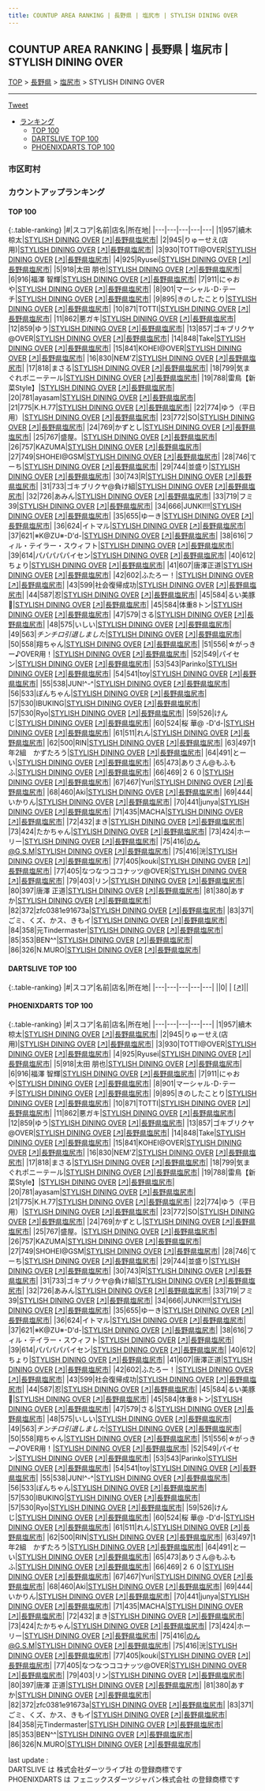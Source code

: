 ```yaml
---
title: COUNTUP AREA RANKING | 長野県 | 塩尻市 | STYLISH DINING OVER
---
```

## COUNTUP AREA RANKING | 長野県 | 塩尻市 | STYLISH DINING OVER

[TOP](/darts/rank/) > [長野県](/darts/rank/長野県/) > [塩尻市](/darts/rank/長野県/塩尻市/) > STYLISH DINING OVER

___

<a href="https://twitter.com/share?ref_src=twsrc%5Etfw" data-text="COUNTUP AREA RANKING | 長野県塩尻市STYLISH DINING OVER" class="twitter-share-button" data-hashtags="DARTSLIVE,PHOENIXDARTS,darts,ダーツ" data-show-count="false">Tweet</a>

* [ランキング](#カウントアップランキング)
    * [TOP 100](#top-100)
    * [DARTSLIVE TOP 100](#dartslive-top-100)
    * [PHOENIXDARTS TOP 100](#phoenixdarts-top-100)

### 市区町村

<ul>

</ul>

### カウントアップランキング

#### TOP 100



{:.table-ranking}
|#|スコア|名前|店名|所在地|
|---|---|---|---|---|
|1|957|<span class="rank-name-pd"><span class="pro-icon-pd"></span>續木 椋太</span>|<a href="/darts/rank/shops/86028.html">STYLISH DINING OVER</a> <a href="https://vs.phoenixdarts.com/jp/shop/shopDetailInfo/s_86028?s_seq=86028">[↗]</a>|<a href="/darts/rank/長野県/塩尻市">長野県塩尻市</a>|
|2|945|<span class="rank-name-pd">りゅーせえ(店用)</span>|<a href="/darts/rank/shops/86028.html">STYLISH DINING OVER</a> <a href="https://vs.phoenixdarts.com/jp/shop/shopDetailInfo/s_86028?s_seq=86028">[↗]</a>|<a href="/darts/rank/長野県/塩尻市">長野県塩尻市</a>|
|3|930|<span class="rank-name-pd">TOTTI@OVER</span>|<a href="/darts/rank/shops/86028.html">STYLISH DINING OVER</a> <a href="https://vs.phoenixdarts.com/jp/shop/shopDetailInfo/s_86028?s_seq=86028">[↗]</a>|<a href="/darts/rank/長野県/塩尻市">長野県塩尻市</a>|
|4|925|<span class="rank-name-pd">Ryusei</span>|<a href="/darts/rank/shops/86028.html">STYLISH DINING OVER</a> <a href="https://vs.phoenixdarts.com/jp/shop/shopDetailInfo/s_86028?s_seq=86028">[↗]</a>|<a href="/darts/rank/長野県/塩尻市">長野県塩尻市</a>|
|5|918|<span class="rank-name-pd"><span class="pro-icon-pd"></span>太田 朋也</span>|<a href="/darts/rank/shops/86028.html">STYLISH DINING OVER</a> <a href="https://vs.phoenixdarts.com/jp/shop/shopDetailInfo/s_86028?s_seq=86028">[↗]</a>|<a href="/darts/rank/長野県/塩尻市">長野県塩尻市</a>|
|6|916|<span class="rank-name-pd"><span class="pro-icon-pd"></span>福澤 智輝</span>|<a href="/darts/rank/shops/86028.html">STYLISH DINING OVER</a> <a href="https://vs.phoenixdarts.com/jp/shop/shopDetailInfo/s_86028?s_seq=86028">[↗]</a>|<a href="/darts/rank/長野県/塩尻市">長野県塩尻市</a>|
|7|911|<span class="rank-name-pd">にゃおや</span>|<a href="/darts/rank/shops/86028.html">STYLISH DINING OVER</a> <a href="https://vs.phoenixdarts.com/jp/shop/shopDetailInfo/s_86028?s_seq=86028">[↗]</a>|<a href="/darts/rank/長野県/塩尻市">長野県塩尻市</a>|
|8|901|<span class="rank-name-pd">マーシャル･D･テーチ</span>|<a href="/darts/rank/shops/86028.html">STYLISH DINING OVER</a> <a href="https://vs.phoenixdarts.com/jp/shop/shopDetailInfo/s_86028?s_seq=86028">[↗]</a>|<a href="/darts/rank/長野県/塩尻市">長野県塩尻市</a>|
|9|895|<span class="rank-name-pd">きのしたことり</span>|<a href="/darts/rank/shops/86028.html">STYLISH DINING OVER</a> <a href="https://vs.phoenixdarts.com/jp/shop/shopDetailInfo/s_86028?s_seq=86028">[↗]</a>|<a href="/darts/rank/長野県/塩尻市">長野県塩尻市</a>|
|10|871|<span class="rank-name-pd">TOTTI</span>|<a href="/darts/rank/shops/86028.html">STYLISH DINING OVER</a> <a href="https://vs.phoenixdarts.com/jp/shop/shopDetailInfo/s_86028?s_seq=86028">[↗]</a>|<a href="/darts/rank/長野県/塩尻市">長野県塩尻市</a>|
|11|862|<span class="rank-name-pd">悪ガキ</span>|<a href="/darts/rank/shops/86028.html">STYLISH DINING OVER</a> <a href="https://vs.phoenixdarts.com/jp/shop/shopDetailInfo/s_86028?s_seq=86028">[↗]</a>|<a href="/darts/rank/長野県/塩尻市">長野県塩尻市</a>|
|12|859|<span class="rank-name-pd">ゆう</span>|<a href="/darts/rank/shops/86028.html">STYLISH DINING OVER</a> <a href="https://vs.phoenixdarts.com/jp/shop/shopDetailInfo/s_86028?s_seq=86028">[↗]</a>|<a href="/darts/rank/長野県/塩尻市">長野県塩尻市</a>|
|13|857|<span class="rank-name-pd">ゴキブリクヤ@OVER</span>|<a href="/darts/rank/shops/86028.html">STYLISH DINING OVER</a> <a href="https://vs.phoenixdarts.com/jp/shop/shopDetailInfo/s_86028?s_seq=86028">[↗]</a>|<a href="/darts/rank/長野県/塩尻市">長野県塩尻市</a>|
|14|848|<span class="rank-name-pd">Take</span>|<a href="/darts/rank/shops/86028.html">STYLISH DINING OVER</a> <a href="https://vs.phoenixdarts.com/jp/shop/shopDetailInfo/s_86028?s_seq=86028">[↗]</a>|<a href="/darts/rank/長野県/塩尻市">長野県塩尻市</a>|
|15|841|<span class="rank-name-pd">KOHEI@OVER</span>|<a href="/darts/rank/shops/86028.html">STYLISH DINING OVER</a> <a href="https://vs.phoenixdarts.com/jp/shop/shopDetailInfo/s_86028?s_seq=86028">[↗]</a>|<a href="/darts/rank/長野県/塩尻市">長野県塩尻市</a>|
|16|830|<span class="rank-name-pd">NEM&#x27;Z</span>|<a href="/darts/rank/shops/86028.html">STYLISH DINING OVER</a> <a href="https://vs.phoenixdarts.com/jp/shop/shopDetailInfo/s_86028?s_seq=86028">[↗]</a>|<a href="/darts/rank/長野県/塩尻市">長野県塩尻市</a>|
|17|818|<span class="rank-name-pd">まさる</span>|<a href="/darts/rank/shops/86028.html">STYLISH DINING OVER</a> <a href="https://vs.phoenixdarts.com/jp/shop/shopDetailInfo/s_86028?s_seq=86028">[↗]</a>|<a href="/darts/rank/長野県/塩尻市">長野県塩尻市</a>|
|18|799|<span class="rank-name-pd">気まぐれポニーテール</span>|<a href="/darts/rank/shops/86028.html">STYLISH DINING OVER</a> <a href="https://vs.phoenixdarts.com/jp/shop/shopDetailInfo/s_86028?s_seq=86028">[↗]</a>|<a href="/darts/rank/長野県/塩尻市">長野県塩尻市</a>|
|19|788|<span class="rank-name-pd">雷鳥【新菜Style】</span>|<a href="/darts/rank/shops/86028.html">STYLISH DINING OVER</a> <a href="https://vs.phoenixdarts.com/jp/shop/shopDetailInfo/s_86028?s_seq=86028">[↗]</a>|<a href="/darts/rank/長野県/塩尻市">長野県塩尻市</a>|
|20|781|<span class="rank-name-pd">ayasam</span>|<a href="/darts/rank/shops/86028.html">STYLISH DINING OVER</a> <a href="https://vs.phoenixdarts.com/jp/shop/shopDetailInfo/s_86028?s_seq=86028">[↗]</a>|<a href="/darts/rank/長野県/塩尻市">長野県塩尻市</a>|
|21|775|<span class="rank-name-pd">K.H.77</span>|<a href="/darts/rank/shops/86028.html">STYLISH DINING OVER</a> <a href="https://vs.phoenixdarts.com/jp/shop/shopDetailInfo/s_86028?s_seq=86028">[↗]</a>|<a href="/darts/rank/長野県/塩尻市">長野県塩尻市</a>|
|22|774|<span class="rank-name-pd">ゆう（平日用）</span>|<a href="/darts/rank/shops/86028.html">STYLISH DINING OVER</a> <a href="https://vs.phoenixdarts.com/jp/shop/shopDetailInfo/s_86028?s_seq=86028">[↗]</a>|<a href="/darts/rank/長野県/塩尻市">長野県塩尻市</a>|
|23|772|<span class="rank-name-pd">SO</span>|<a href="/darts/rank/shops/86028.html">STYLISH DINING OVER</a> <a href="https://vs.phoenixdarts.com/jp/shop/shopDetailInfo/s_86028?s_seq=86028">[↗]</a>|<a href="/darts/rank/長野県/塩尻市">長野県塩尻市</a>|
|24|769|<span class="rank-name-pd">かずとし</span>|<a href="/darts/rank/shops/86028.html">STYLISH DINING OVER</a> <a href="https://vs.phoenixdarts.com/jp/shop/shopDetailInfo/s_86028?s_seq=86028">[↗]</a>|<a href="/darts/rank/長野県/塩尻市">長野県塩尻市</a>|
|25|767|<span class="rank-name-pd">盛屋。</span>|<a href="/darts/rank/shops/86028.html">STYLISH DINING OVER</a> <a href="https://vs.phoenixdarts.com/jp/shop/shopDetailInfo/s_86028?s_seq=86028">[↗]</a>|<a href="/darts/rank/長野県/塩尻市">長野県塩尻市</a>|
|26|757|<span class="rank-name-pd">KAZUMA</span>|<a href="/darts/rank/shops/86028.html">STYLISH DINING OVER</a> <a href="https://vs.phoenixdarts.com/jp/shop/shopDetailInfo/s_86028?s_seq=86028">[↗]</a>|<a href="/darts/rank/長野県/塩尻市">長野県塩尻市</a>|
|27|749|<span class="rank-name-pd">SHOHEI@GSM</span>|<a href="/darts/rank/shops/86028.html">STYLISH DINING OVER</a> <a href="https://vs.phoenixdarts.com/jp/shop/shopDetailInfo/s_86028?s_seq=86028">[↗]</a>|<a href="/darts/rank/長野県/塩尻市">長野県塩尻市</a>|
|28|746|<span class="rank-name-pd">てーち</span>|<a href="/darts/rank/shops/86028.html">STYLISH DINING OVER</a> <a href="https://vs.phoenixdarts.com/jp/shop/shopDetailInfo/s_86028?s_seq=86028">[↗]</a>|<a href="/darts/rank/長野県/塩尻市">長野県塩尻市</a>|
|29|744|<span class="rank-name-pd">並盛り</span>|<a href="/darts/rank/shops/86028.html">STYLISH DINING OVER</a> <a href="https://vs.phoenixdarts.com/jp/shop/shopDetailInfo/s_86028?s_seq=86028">[↗]</a>|<a href="/darts/rank/長野県/塩尻市">長野県塩尻市</a>|
|30|743|<span class="rank-name-pd">R</span>|<a href="/darts/rank/shops/86028.html">STYLISH DINING OVER</a> <a href="https://vs.phoenixdarts.com/jp/shop/shopDetailInfo/s_86028?s_seq=86028">[↗]</a>|<a href="/darts/rank/長野県/塩尻市">長野県塩尻市</a>|
|31|733|<span class="rank-name-pd">ゴキブリクヤ@負け組</span>|<a href="/darts/rank/shops/86028.html">STYLISH DINING OVER</a> <a href="https://vs.phoenixdarts.com/jp/shop/shopDetailInfo/s_86028?s_seq=86028">[↗]</a>|<a href="/darts/rank/長野県/塩尻市">長野県塩尻市</a>|
|32|726|<span class="rank-name-pd">あみん</span>|<a href="/darts/rank/shops/86028.html">STYLISH DINING OVER</a> <a href="https://vs.phoenixdarts.com/jp/shop/shopDetailInfo/s_86028?s_seq=86028">[↗]</a>|<a href="/darts/rank/長野県/塩尻市">長野県塩尻市</a>|
|33|719|<span class="rank-name-pd">フミ39</span>|<a href="/darts/rank/shops/86028.html">STYLISH DINING OVER</a> <a href="https://vs.phoenixdarts.com/jp/shop/shopDetailInfo/s_86028?s_seq=86028">[↗]</a>|<a href="/darts/rank/長野県/塩尻市">長野県塩尻市</a>|
|34|666|<span class="rank-name-pd">JUNKI!!!</span>|<a href="/darts/rank/shops/86028.html">STYLISH DINING OVER</a> <a href="https://vs.phoenixdarts.com/jp/shop/shopDetailInfo/s_86028?s_seq=86028">[↗]</a>|<a href="/darts/rank/長野県/塩尻市">長野県塩尻市</a>|
|35|655|<span class="rank-name-pd">ゆーき</span>|<a href="/darts/rank/shops/86028.html">STYLISH DINING OVER</a> <a href="https://vs.phoenixdarts.com/jp/shop/shopDetailInfo/s_86028?s_seq=86028">[↗]</a>|<a href="/darts/rank/長野県/塩尻市">長野県塩尻市</a>|
|36|624|<span class="rank-name-pd">イトマル</span>|<a href="/darts/rank/shops/86028.html">STYLISH DINING OVER</a> <a href="https://vs.phoenixdarts.com/jp/shop/shopDetailInfo/s_86028?s_seq=86028">[↗]</a>|<a href="/darts/rank/長野県/塩尻市">長野県塩尻市</a>|
|37|621|<span class="rank-name-pd">※K@ZU※-D&#x27;d-</span>|<a href="/darts/rank/shops/86028.html">STYLISH DINING OVER</a> <a href="https://vs.phoenixdarts.com/jp/shop/shopDetailInfo/s_86028?s_seq=86028">[↗]</a>|<a href="/darts/rank/長野県/塩尻市">長野県塩尻市</a>|
|38|616|<span class="rank-name-pd">フィル・テイラー・スウィフト</span>|<a href="/darts/rank/shops/86028.html">STYLISH DINING OVER</a> <a href="https://vs.phoenixdarts.com/jp/shop/shopDetailInfo/s_86028?s_seq=86028">[↗]</a>|<a href="/darts/rank/長野県/塩尻市">長野県塩尻市</a>|
|39|614|<span class="rank-name-pd">パパパパパイセン</span>|<a href="/darts/rank/shops/86028.html">STYLISH DINING OVER</a> <a href="https://vs.phoenixdarts.com/jp/shop/shopDetailInfo/s_86028?s_seq=86028">[↗]</a>|<a href="/darts/rank/長野県/塩尻市">長野県塩尻市</a>|
|40|612|<span class="rank-name-pd">ちょり</span>|<a href="/darts/rank/shops/86028.html">STYLISH DINING OVER</a> <a href="https://vs.phoenixdarts.com/jp/shop/shopDetailInfo/s_86028?s_seq=86028">[↗]</a>|<a href="/darts/rank/長野県/塩尻市">長野県塩尻市</a>|
|41|607|<span class="rank-name-pd">唐澤正道</span>|<a href="/darts/rank/shops/86028.html">STYLISH DINING OVER</a> <a href="https://vs.phoenixdarts.com/jp/shop/shopDetailInfo/s_86028?s_seq=86028">[↗]</a>|<a href="/darts/rank/長野県/塩尻市">長野県塩尻市</a>|
|42|602|<span class="rank-name-pd">ふたろー！</span>|<a href="/darts/rank/shops/86028.html">STYLISH DINING OVER</a> <a href="https://vs.phoenixdarts.com/jp/shop/shopDetailInfo/s_86028?s_seq=86028">[↗]</a>|<a href="/darts/rank/長野県/塩尻市">長野県塩尻市</a>|
|43|599|<span class="rank-name-pd">社会復帰成功</span>|<a href="/darts/rank/shops/86028.html">STYLISH DINING OVER</a> <a href="https://vs.phoenixdarts.com/jp/shop/shopDetailInfo/s_86028?s_seq=86028">[↗]</a>|<a href="/darts/rank/長野県/塩尻市">長野県塩尻市</a>|
|44|587|<span class="rank-name-pd">忍</span>|<a href="/darts/rank/shops/86028.html">STYLISH DINING OVER</a> <a href="https://vs.phoenixdarts.com/jp/shop/shopDetailInfo/s_86028?s_seq=86028">[↗]</a>|<a href="/darts/rank/長野県/塩尻市">長野県塩尻市</a>|
|45|584|<span class="rank-name-pd">るい美豚🐷</span>|<a href="/darts/rank/shops/86028.html">STYLISH DINING OVER</a> <a href="https://vs.phoenixdarts.com/jp/shop/shopDetailInfo/s_86028?s_seq=86028">[↗]</a>|<a href="/darts/rank/長野県/塩尻市">長野県塩尻市</a>|
|45|584|<span class="rank-name-pd">体重8トン</span>|<a href="/darts/rank/shops/86028.html">STYLISH DINING OVER</a> <a href="https://vs.phoenixdarts.com/jp/shop/shopDetailInfo/s_86028?s_seq=86028">[↗]</a>|<a href="/darts/rank/長野県/塩尻市">長野県塩尻市</a>|
|47|579|<span class="rank-name-pd">さる</span>|<a href="/darts/rank/shops/86028.html">STYLISH DINING OVER</a> <a href="https://vs.phoenixdarts.com/jp/shop/shopDetailInfo/s_86028?s_seq=86028">[↗]</a>|<a href="/darts/rank/長野県/塩尻市">長野県塩尻市</a>|
|48|575|<span class="rank-name-pd">いしい</span>|<a href="/darts/rank/shops/86028.html">STYLISH DINING OVER</a> <a href="https://vs.phoenixdarts.com/jp/shop/shopDetailInfo/s_86028?s_seq=86028">[↗]</a>|<a href="/darts/rank/長野県/塩尻市">長野県塩尻市</a>|
|49|563|<span class="rank-name-pd">$チンチロ引退しました$</span>|<a href="/darts/rank/shops/86028.html">STYLISH DINING OVER</a> <a href="https://vs.phoenixdarts.com/jp/shop/shopDetailInfo/s_86028?s_seq=86028">[↗]</a>|<a href="/darts/rank/長野県/塩尻市">長野県塩尻市</a>|
|50|558|<span class="rank-name-pd">翔ちゃん</span>|<a href="/darts/rank/shops/86028.html">STYLISH DINING OVER</a> <a href="https://vs.phoenixdarts.com/jp/shop/shopDetailInfo/s_86028?s_seq=86028">[↗]</a>|<a href="/darts/rank/長野県/塩尻市">長野県塩尻市</a>|
|51|556|<span class="rank-name-pd">☆がっきー♪OVER用！</span>|<a href="/darts/rank/shops/86028.html">STYLISH DINING OVER</a> <a href="https://vs.phoenixdarts.com/jp/shop/shopDetailInfo/s_86028?s_seq=86028">[↗]</a>|<a href="/darts/rank/長野県/塩尻市">長野県塩尻市</a>|
|52|549|<span class="rank-name-pd">パイセン</span>|<a href="/darts/rank/shops/86028.html">STYLISH DINING OVER</a> <a href="https://vs.phoenixdarts.com/jp/shop/shopDetailInfo/s_86028?s_seq=86028">[↗]</a>|<a href="/darts/rank/長野県/塩尻市">長野県塩尻市</a>|
|53|543|<span class="rank-name-pd">Parinko</span>|<a href="/darts/rank/shops/86028.html">STYLISH DINING OVER</a> <a href="https://vs.phoenixdarts.com/jp/shop/shopDetailInfo/s_86028?s_seq=86028">[↗]</a>|<a href="/darts/rank/長野県/塩尻市">長野県塩尻市</a>|
|54|541|<span class="rank-name-pd">toy</span>|<a href="/darts/rank/shops/86028.html">STYLISH DINING OVER</a> <a href="https://vs.phoenixdarts.com/jp/shop/shopDetailInfo/s_86028?s_seq=86028">[↗]</a>|<a href="/darts/rank/長野県/塩尻市">長野県塩尻市</a>|
|55|538|<span class="rank-name-pd">JUN!^-^</span>|<a href="/darts/rank/shops/86028.html">STYLISH DINING OVER</a> <a href="https://vs.phoenixdarts.com/jp/shop/shopDetailInfo/s_86028?s_seq=86028">[↗]</a>|<a href="/darts/rank/長野県/塩尻市">長野県塩尻市</a>|
|56|533|<span class="rank-name-pd">ぽんちゃん</span>|<a href="/darts/rank/shops/86028.html">STYLISH DINING OVER</a> <a href="https://vs.phoenixdarts.com/jp/shop/shopDetailInfo/s_86028?s_seq=86028">[↗]</a>|<a href="/darts/rank/長野県/塩尻市">長野県塩尻市</a>|
|57|530|<span class="rank-name-pd">IBUKING</span>|<a href="/darts/rank/shops/86028.html">STYLISH DINING OVER</a> <a href="https://vs.phoenixdarts.com/jp/shop/shopDetailInfo/s_86028?s_seq=86028">[↗]</a>|<a href="/darts/rank/長野県/塩尻市">長野県塩尻市</a>|
|57|530|<span class="rank-name-pd">Ryo</span>|<a href="/darts/rank/shops/86028.html">STYLISH DINING OVER</a> <a href="https://vs.phoenixdarts.com/jp/shop/shopDetailInfo/s_86028?s_seq=86028">[↗]</a>|<a href="/darts/rank/長野県/塩尻市">長野県塩尻市</a>|
|59|526|<span class="rank-name-pd">けんじ</span>|<a href="/darts/rank/shops/86028.html">STYLISH DINING OVER</a> <a href="https://vs.phoenixdarts.com/jp/shop/shopDetailInfo/s_86028?s_seq=86028">[↗]</a>|<a href="/darts/rank/長野県/塩尻市">長野県塩尻市</a>|
|60|524|<span class="rank-name-pd">桜 華@ -D&#x27;d-</span>|<a href="/darts/rank/shops/86028.html">STYLISH DINING OVER</a> <a href="https://vs.phoenixdarts.com/jp/shop/shopDetailInfo/s_86028?s_seq=86028">[↗]</a>|<a href="/darts/rank/長野県/塩尻市">長野県塩尻市</a>|
|61|511|<span class="rank-name-pd">れん</span>|<a href="/darts/rank/shops/86028.html">STYLISH DINING OVER</a> <a href="https://vs.phoenixdarts.com/jp/shop/shopDetailInfo/s_86028?s_seq=86028">[↗]</a>|<a href="/darts/rank/長野県/塩尻市">長野県塩尻市</a>|
|62|500|<span class="rank-name-pd">RIN</span>|<a href="/darts/rank/shops/86028.html">STYLISH DINING OVER</a> <a href="https://vs.phoenixdarts.com/jp/shop/shopDetailInfo/s_86028?s_seq=86028">[↗]</a>|<a href="/darts/rank/長野県/塩尻市">長野県塩尻市</a>|
|63|497|<span class="rank-name-pd">1年2組　かずたろう</span>|<a href="/darts/rank/shops/86028.html">STYLISH DINING OVER</a> <a href="https://vs.phoenixdarts.com/jp/shop/shopDetailInfo/s_86028?s_seq=86028">[↗]</a>|<a href="/darts/rank/長野県/塩尻市">長野県塩尻市</a>|
|64|491|<span class="rank-name-pd">とーい</span>|<a href="/darts/rank/shops/86028.html">STYLISH DINING OVER</a> <a href="https://vs.phoenixdarts.com/jp/shop/shopDetailInfo/s_86028?s_seq=86028">[↗]</a>|<a href="/darts/rank/長野県/塩尻市">長野県塩尻市</a>|
|65|473|<span class="rank-name-pd">ありさん@もふもふ</span>|<a href="/darts/rank/shops/86028.html">STYLISH DINING OVER</a> <a href="https://vs.phoenixdarts.com/jp/shop/shopDetailInfo/s_86028?s_seq=86028">[↗]</a>|<a href="/darts/rank/長野県/塩尻市">長野県塩尻市</a>|
|66|469|<span class="rank-name-pd">２６０</span>|<a href="/darts/rank/shops/86028.html">STYLISH DINING OVER</a> <a href="https://vs.phoenixdarts.com/jp/shop/shopDetailInfo/s_86028?s_seq=86028">[↗]</a>|<a href="/darts/rank/長野県/塩尻市">長野県塩尻市</a>|
|67|467|<span class="rank-name-pd">Yuri</span>|<a href="/darts/rank/shops/86028.html">STYLISH DINING OVER</a> <a href="https://vs.phoenixdarts.com/jp/shop/shopDetailInfo/s_86028?s_seq=86028">[↗]</a>|<a href="/darts/rank/長野県/塩尻市">長野県塩尻市</a>|
|68|460|<span class="rank-name-pd">Aki</span>|<a href="/darts/rank/shops/86028.html">STYLISH DINING OVER</a> <a href="https://vs.phoenixdarts.com/jp/shop/shopDetailInfo/s_86028?s_seq=86028">[↗]</a>|<a href="/darts/rank/長野県/塩尻市">長野県塩尻市</a>|
|69|444|<span class="rank-name-pd">いかりん</span>|<a href="/darts/rank/shops/86028.html">STYLISH DINING OVER</a> <a href="https://vs.phoenixdarts.com/jp/shop/shopDetailInfo/s_86028?s_seq=86028">[↗]</a>|<a href="/darts/rank/長野県/塩尻市">長野県塩尻市</a>|
|70|441|<span class="rank-name-pd">junya</span>|<a href="/darts/rank/shops/86028.html">STYLISH DINING OVER</a> <a href="https://vs.phoenixdarts.com/jp/shop/shopDetailInfo/s_86028?s_seq=86028">[↗]</a>|<a href="/darts/rank/長野県/塩尻市">長野県塩尻市</a>|
|71|435|<span class="rank-name-pd">MACHA</span>|<a href="/darts/rank/shops/86028.html">STYLISH DINING OVER</a> <a href="https://vs.phoenixdarts.com/jp/shop/shopDetailInfo/s_86028?s_seq=86028">[↗]</a>|<a href="/darts/rank/長野県/塩尻市">長野県塩尻市</a>|
|72|432|<span class="rank-name-pd">まき</span>|<a href="/darts/rank/shops/86028.html">STYLISH DINING OVER</a> <a href="https://vs.phoenixdarts.com/jp/shop/shopDetailInfo/s_86028?s_seq=86028">[↗]</a>|<a href="/darts/rank/長野県/塩尻市">長野県塩尻市</a>|
|73|424|<span class="rank-name-pd">たかちゃん</span>|<a href="/darts/rank/shops/86028.html">STYLISH DINING OVER</a> <a href="https://vs.phoenixdarts.com/jp/shop/shopDetailInfo/s_86028?s_seq=86028">[↗]</a>|<a href="/darts/rank/長野県/塩尻市">長野県塩尻市</a>|
|73|424|<span class="rank-name-pd">ホーリー</span>|<a href="/darts/rank/shops/86028.html">STYLISH DINING OVER</a> <a href="https://vs.phoenixdarts.com/jp/shop/shopDetailInfo/s_86028?s_seq=86028">[↗]</a>|<a href="/darts/rank/長野県/塩尻市">長野県塩尻市</a>|
|75|416|<span class="rank-name-pd">のん@G.S.M</span>|<a href="/darts/rank/shops/86028.html">STYLISH DINING OVER</a> <a href="https://vs.phoenixdarts.com/jp/shop/shopDetailInfo/s_86028?s_seq=86028">[↗]</a>|<a href="/darts/rank/長野県/塩尻市">長野県塩尻市</a>|
|75|416|<span class="rank-name-pd">洸</span>|<a href="/darts/rank/shops/86028.html">STYLISH DINING OVER</a> <a href="https://vs.phoenixdarts.com/jp/shop/shopDetailInfo/s_86028?s_seq=86028">[↗]</a>|<a href="/darts/rank/長野県/塩尻市">長野県塩尻市</a>|
|77|405|<span class="rank-name-pd">kouki</span>|<a href="/darts/rank/shops/86028.html">STYLISH DINING OVER</a> <a href="https://vs.phoenixdarts.com/jp/shop/shopDetailInfo/s_86028?s_seq=86028">[↗]</a>|<a href="/darts/rank/長野県/塩尻市">長野県塩尻市</a>|
|77|405|<span class="rank-name-pd">なつなつココナッツ@OVER</span>|<a href="/darts/rank/shops/86028.html">STYLISH DINING OVER</a> <a href="https://vs.phoenixdarts.com/jp/shop/shopDetailInfo/s_86028?s_seq=86028">[↗]</a>|<a href="/darts/rank/長野県/塩尻市">長野県塩尻市</a>|
|79|403|<span class="rank-name-pd">リン</span>|<a href="/darts/rank/shops/86028.html">STYLISH DINING OVER</a> <a href="https://vs.phoenixdarts.com/jp/shop/shopDetailInfo/s_86028?s_seq=86028">[↗]</a>|<a href="/darts/rank/長野県/塩尻市">長野県塩尻市</a>|
|80|397|<span class="rank-name-pd">唐澤 正道</span>|<a href="/darts/rank/shops/86028.html">STYLISH DINING OVER</a> <a href="https://vs.phoenixdarts.com/jp/shop/shopDetailInfo/s_86028?s_seq=86028">[↗]</a>|<a href="/darts/rank/長野県/塩尻市">長野県塩尻市</a>|
|81|380|<span class="rank-name-pd">あすか</span>|<a href="/darts/rank/shops/86028.html">STYLISH DINING OVER</a> <a href="https://vs.phoenixdarts.com/jp/shop/shopDetailInfo/s_86028?s_seq=86028">[↗]</a>|<a href="/darts/rank/長野県/塩尻市">長野県塩尻市</a>|
|82|372|<span class="rank-name-pd">zfc0381e91673a</span>|<a href="/darts/rank/shops/86028.html">STYLISH DINING OVER</a> <a href="https://vs.phoenixdarts.com/jp/shop/shopDetailInfo/s_86028?s_seq=86028">[↗]</a>|<a href="/darts/rank/長野県/塩尻市">長野県塩尻市</a>|
|83|371|<span class="rank-name-pd">ごミ、くズ、かス、きもイ</span>|<a href="/darts/rank/shops/86028.html">STYLISH DINING OVER</a> <a href="https://vs.phoenixdarts.com/jp/shop/shopDetailInfo/s_86028?s_seq=86028">[↗]</a>|<a href="/darts/rank/長野県/塩尻市">長野県塩尻市</a>|
|84|358|<span class="rank-name-pd">元Tindermaster</span>|<a href="/darts/rank/shops/86028.html">STYLISH DINING OVER</a> <a href="https://vs.phoenixdarts.com/jp/shop/shopDetailInfo/s_86028?s_seq=86028">[↗]</a>|<a href="/darts/rank/長野県/塩尻市">長野県塩尻市</a>|
|85|353|<span class="rank-name-pd">BEN^^</span>|<a href="/darts/rank/shops/86028.html">STYLISH DINING OVER</a> <a href="https://vs.phoenixdarts.com/jp/shop/shopDetailInfo/s_86028?s_seq=86028">[↗]</a>|<a href="/darts/rank/長野県/塩尻市">長野県塩尻市</a>|
|86|326|<span class="rank-name-pd">N.MURO</span>|<a href="/darts/rank/shops/86028.html">STYLISH DINING OVER</a> <a href="https://vs.phoenixdarts.com/jp/shop/shopDetailInfo/s_86028?s_seq=86028">[↗]</a>|<a href="/darts/rank/長野県/塩尻市">長野県塩尻市</a>|


#### DARTSLIVE TOP 100



{:.table-ranking}
|#|スコア|名前|店名|所在地|
|---|---|---|---|---|
||0|<span class="rank-name-dl"> </span>|<a href="/darts/rank/shops/.html"></a> <a href="">[↗]</a>|<a href="/darts/rank//"></a>|


#### PHOENIXDARTS TOP 100



{:.table-ranking}
|#|スコア|名前|店名|所在地|
|---|---|---|---|---|
|1|957|<span class="rank-name-pd"><span class="pro-icon-pd"></span>續木 椋太</span>|<a href="/darts/rank/shops/86028.html">STYLISH DINING OVER</a> <a href="https://vs.phoenixdarts.com/jp/shop/shopDetailInfo/s_86028?s_seq=86028">[↗]</a>|<a href="/darts/rank/長野県/塩尻市">長野県塩尻市</a>|
|2|945|<span class="rank-name-pd">りゅーせえ(店用)</span>|<a href="/darts/rank/shops/86028.html">STYLISH DINING OVER</a> <a href="https://vs.phoenixdarts.com/jp/shop/shopDetailInfo/s_86028?s_seq=86028">[↗]</a>|<a href="/darts/rank/長野県/塩尻市">長野県塩尻市</a>|
|3|930|<span class="rank-name-pd">TOTTI@OVER</span>|<a href="/darts/rank/shops/86028.html">STYLISH DINING OVER</a> <a href="https://vs.phoenixdarts.com/jp/shop/shopDetailInfo/s_86028?s_seq=86028">[↗]</a>|<a href="/darts/rank/長野県/塩尻市">長野県塩尻市</a>|
|4|925|<span class="rank-name-pd">Ryusei</span>|<a href="/darts/rank/shops/86028.html">STYLISH DINING OVER</a> <a href="https://vs.phoenixdarts.com/jp/shop/shopDetailInfo/s_86028?s_seq=86028">[↗]</a>|<a href="/darts/rank/長野県/塩尻市">長野県塩尻市</a>|
|5|918|<span class="rank-name-pd"><span class="pro-icon-pd"></span>太田 朋也</span>|<a href="/darts/rank/shops/86028.html">STYLISH DINING OVER</a> <a href="https://vs.phoenixdarts.com/jp/shop/shopDetailInfo/s_86028?s_seq=86028">[↗]</a>|<a href="/darts/rank/長野県/塩尻市">長野県塩尻市</a>|
|6|916|<span class="rank-name-pd"><span class="pro-icon-pd"></span>福澤 智輝</span>|<a href="/darts/rank/shops/86028.html">STYLISH DINING OVER</a> <a href="https://vs.phoenixdarts.com/jp/shop/shopDetailInfo/s_86028?s_seq=86028">[↗]</a>|<a href="/darts/rank/長野県/塩尻市">長野県塩尻市</a>|
|7|911|<span class="rank-name-pd">にゃおや</span>|<a href="/darts/rank/shops/86028.html">STYLISH DINING OVER</a> <a href="https://vs.phoenixdarts.com/jp/shop/shopDetailInfo/s_86028?s_seq=86028">[↗]</a>|<a href="/darts/rank/長野県/塩尻市">長野県塩尻市</a>|
|8|901|<span class="rank-name-pd">マーシャル･D･テーチ</span>|<a href="/darts/rank/shops/86028.html">STYLISH DINING OVER</a> <a href="https://vs.phoenixdarts.com/jp/shop/shopDetailInfo/s_86028?s_seq=86028">[↗]</a>|<a href="/darts/rank/長野県/塩尻市">長野県塩尻市</a>|
|9|895|<span class="rank-name-pd">きのしたことり</span>|<a href="/darts/rank/shops/86028.html">STYLISH DINING OVER</a> <a href="https://vs.phoenixdarts.com/jp/shop/shopDetailInfo/s_86028?s_seq=86028">[↗]</a>|<a href="/darts/rank/長野県/塩尻市">長野県塩尻市</a>|
|10|871|<span class="rank-name-pd">TOTTI</span>|<a href="/darts/rank/shops/86028.html">STYLISH DINING OVER</a> <a href="https://vs.phoenixdarts.com/jp/shop/shopDetailInfo/s_86028?s_seq=86028">[↗]</a>|<a href="/darts/rank/長野県/塩尻市">長野県塩尻市</a>|
|11|862|<span class="rank-name-pd">悪ガキ</span>|<a href="/darts/rank/shops/86028.html">STYLISH DINING OVER</a> <a href="https://vs.phoenixdarts.com/jp/shop/shopDetailInfo/s_86028?s_seq=86028">[↗]</a>|<a href="/darts/rank/長野県/塩尻市">長野県塩尻市</a>|
|12|859|<span class="rank-name-pd">ゆう</span>|<a href="/darts/rank/shops/86028.html">STYLISH DINING OVER</a> <a href="https://vs.phoenixdarts.com/jp/shop/shopDetailInfo/s_86028?s_seq=86028">[↗]</a>|<a href="/darts/rank/長野県/塩尻市">長野県塩尻市</a>|
|13|857|<span class="rank-name-pd">ゴキブリクヤ@OVER</span>|<a href="/darts/rank/shops/86028.html">STYLISH DINING OVER</a> <a href="https://vs.phoenixdarts.com/jp/shop/shopDetailInfo/s_86028?s_seq=86028">[↗]</a>|<a href="/darts/rank/長野県/塩尻市">長野県塩尻市</a>|
|14|848|<span class="rank-name-pd">Take</span>|<a href="/darts/rank/shops/86028.html">STYLISH DINING OVER</a> <a href="https://vs.phoenixdarts.com/jp/shop/shopDetailInfo/s_86028?s_seq=86028">[↗]</a>|<a href="/darts/rank/長野県/塩尻市">長野県塩尻市</a>|
|15|841|<span class="rank-name-pd">KOHEI@OVER</span>|<a href="/darts/rank/shops/86028.html">STYLISH DINING OVER</a> <a href="https://vs.phoenixdarts.com/jp/shop/shopDetailInfo/s_86028?s_seq=86028">[↗]</a>|<a href="/darts/rank/長野県/塩尻市">長野県塩尻市</a>|
|16|830|<span class="rank-name-pd">NEM&#x27;Z</span>|<a href="/darts/rank/shops/86028.html">STYLISH DINING OVER</a> <a href="https://vs.phoenixdarts.com/jp/shop/shopDetailInfo/s_86028?s_seq=86028">[↗]</a>|<a href="/darts/rank/長野県/塩尻市">長野県塩尻市</a>|
|17|818|<span class="rank-name-pd">まさる</span>|<a href="/darts/rank/shops/86028.html">STYLISH DINING OVER</a> <a href="https://vs.phoenixdarts.com/jp/shop/shopDetailInfo/s_86028?s_seq=86028">[↗]</a>|<a href="/darts/rank/長野県/塩尻市">長野県塩尻市</a>|
|18|799|<span class="rank-name-pd">気まぐれポニーテール</span>|<a href="/darts/rank/shops/86028.html">STYLISH DINING OVER</a> <a href="https://vs.phoenixdarts.com/jp/shop/shopDetailInfo/s_86028?s_seq=86028">[↗]</a>|<a href="/darts/rank/長野県/塩尻市">長野県塩尻市</a>|
|19|788|<span class="rank-name-pd">雷鳥【新菜Style】</span>|<a href="/darts/rank/shops/86028.html">STYLISH DINING OVER</a> <a href="https://vs.phoenixdarts.com/jp/shop/shopDetailInfo/s_86028?s_seq=86028">[↗]</a>|<a href="/darts/rank/長野県/塩尻市">長野県塩尻市</a>|
|20|781|<span class="rank-name-pd">ayasam</span>|<a href="/darts/rank/shops/86028.html">STYLISH DINING OVER</a> <a href="https://vs.phoenixdarts.com/jp/shop/shopDetailInfo/s_86028?s_seq=86028">[↗]</a>|<a href="/darts/rank/長野県/塩尻市">長野県塩尻市</a>|
|21|775|<span class="rank-name-pd">K.H.77</span>|<a href="/darts/rank/shops/86028.html">STYLISH DINING OVER</a> <a href="https://vs.phoenixdarts.com/jp/shop/shopDetailInfo/s_86028?s_seq=86028">[↗]</a>|<a href="/darts/rank/長野県/塩尻市">長野県塩尻市</a>|
|22|774|<span class="rank-name-pd">ゆう（平日用）</span>|<a href="/darts/rank/shops/86028.html">STYLISH DINING OVER</a> <a href="https://vs.phoenixdarts.com/jp/shop/shopDetailInfo/s_86028?s_seq=86028">[↗]</a>|<a href="/darts/rank/長野県/塩尻市">長野県塩尻市</a>|
|23|772|<span class="rank-name-pd">SO</span>|<a href="/darts/rank/shops/86028.html">STYLISH DINING OVER</a> <a href="https://vs.phoenixdarts.com/jp/shop/shopDetailInfo/s_86028?s_seq=86028">[↗]</a>|<a href="/darts/rank/長野県/塩尻市">長野県塩尻市</a>|
|24|769|<span class="rank-name-pd">かずとし</span>|<a href="/darts/rank/shops/86028.html">STYLISH DINING OVER</a> <a href="https://vs.phoenixdarts.com/jp/shop/shopDetailInfo/s_86028?s_seq=86028">[↗]</a>|<a href="/darts/rank/長野県/塩尻市">長野県塩尻市</a>|
|25|767|<span class="rank-name-pd">盛屋。</span>|<a href="/darts/rank/shops/86028.html">STYLISH DINING OVER</a> <a href="https://vs.phoenixdarts.com/jp/shop/shopDetailInfo/s_86028?s_seq=86028">[↗]</a>|<a href="/darts/rank/長野県/塩尻市">長野県塩尻市</a>|
|26|757|<span class="rank-name-pd">KAZUMA</span>|<a href="/darts/rank/shops/86028.html">STYLISH DINING OVER</a> <a href="https://vs.phoenixdarts.com/jp/shop/shopDetailInfo/s_86028?s_seq=86028">[↗]</a>|<a href="/darts/rank/長野県/塩尻市">長野県塩尻市</a>|
|27|749|<span class="rank-name-pd">SHOHEI@GSM</span>|<a href="/darts/rank/shops/86028.html">STYLISH DINING OVER</a> <a href="https://vs.phoenixdarts.com/jp/shop/shopDetailInfo/s_86028?s_seq=86028">[↗]</a>|<a href="/darts/rank/長野県/塩尻市">長野県塩尻市</a>|
|28|746|<span class="rank-name-pd">てーち</span>|<a href="/darts/rank/shops/86028.html">STYLISH DINING OVER</a> <a href="https://vs.phoenixdarts.com/jp/shop/shopDetailInfo/s_86028?s_seq=86028">[↗]</a>|<a href="/darts/rank/長野県/塩尻市">長野県塩尻市</a>|
|29|744|<span class="rank-name-pd">並盛り</span>|<a href="/darts/rank/shops/86028.html">STYLISH DINING OVER</a> <a href="https://vs.phoenixdarts.com/jp/shop/shopDetailInfo/s_86028?s_seq=86028">[↗]</a>|<a href="/darts/rank/長野県/塩尻市">長野県塩尻市</a>|
|30|743|<span class="rank-name-pd">R</span>|<a href="/darts/rank/shops/86028.html">STYLISH DINING OVER</a> <a href="https://vs.phoenixdarts.com/jp/shop/shopDetailInfo/s_86028?s_seq=86028">[↗]</a>|<a href="/darts/rank/長野県/塩尻市">長野県塩尻市</a>|
|31|733|<span class="rank-name-pd">ゴキブリクヤ@負け組</span>|<a href="/darts/rank/shops/86028.html">STYLISH DINING OVER</a> <a href="https://vs.phoenixdarts.com/jp/shop/shopDetailInfo/s_86028?s_seq=86028">[↗]</a>|<a href="/darts/rank/長野県/塩尻市">長野県塩尻市</a>|
|32|726|<span class="rank-name-pd">あみん</span>|<a href="/darts/rank/shops/86028.html">STYLISH DINING OVER</a> <a href="https://vs.phoenixdarts.com/jp/shop/shopDetailInfo/s_86028?s_seq=86028">[↗]</a>|<a href="/darts/rank/長野県/塩尻市">長野県塩尻市</a>|
|33|719|<span class="rank-name-pd">フミ39</span>|<a href="/darts/rank/shops/86028.html">STYLISH DINING OVER</a> <a href="https://vs.phoenixdarts.com/jp/shop/shopDetailInfo/s_86028?s_seq=86028">[↗]</a>|<a href="/darts/rank/長野県/塩尻市">長野県塩尻市</a>|
|34|666|<span class="rank-name-pd">JUNKI!!!</span>|<a href="/darts/rank/shops/86028.html">STYLISH DINING OVER</a> <a href="https://vs.phoenixdarts.com/jp/shop/shopDetailInfo/s_86028?s_seq=86028">[↗]</a>|<a href="/darts/rank/長野県/塩尻市">長野県塩尻市</a>|
|35|655|<span class="rank-name-pd">ゆーき</span>|<a href="/darts/rank/shops/86028.html">STYLISH DINING OVER</a> <a href="https://vs.phoenixdarts.com/jp/shop/shopDetailInfo/s_86028?s_seq=86028">[↗]</a>|<a href="/darts/rank/長野県/塩尻市">長野県塩尻市</a>|
|36|624|<span class="rank-name-pd">イトマル</span>|<a href="/darts/rank/shops/86028.html">STYLISH DINING OVER</a> <a href="https://vs.phoenixdarts.com/jp/shop/shopDetailInfo/s_86028?s_seq=86028">[↗]</a>|<a href="/darts/rank/長野県/塩尻市">長野県塩尻市</a>|
|37|621|<span class="rank-name-pd">※K@ZU※-D&#x27;d-</span>|<a href="/darts/rank/shops/86028.html">STYLISH DINING OVER</a> <a href="https://vs.phoenixdarts.com/jp/shop/shopDetailInfo/s_86028?s_seq=86028">[↗]</a>|<a href="/darts/rank/長野県/塩尻市">長野県塩尻市</a>|
|38|616|<span class="rank-name-pd">フィル・テイラー・スウィフト</span>|<a href="/darts/rank/shops/86028.html">STYLISH DINING OVER</a> <a href="https://vs.phoenixdarts.com/jp/shop/shopDetailInfo/s_86028?s_seq=86028">[↗]</a>|<a href="/darts/rank/長野県/塩尻市">長野県塩尻市</a>|
|39|614|<span class="rank-name-pd">パパパパパイセン</span>|<a href="/darts/rank/shops/86028.html">STYLISH DINING OVER</a> <a href="https://vs.phoenixdarts.com/jp/shop/shopDetailInfo/s_86028?s_seq=86028">[↗]</a>|<a href="/darts/rank/長野県/塩尻市">長野県塩尻市</a>|
|40|612|<span class="rank-name-pd">ちょり</span>|<a href="/darts/rank/shops/86028.html">STYLISH DINING OVER</a> <a href="https://vs.phoenixdarts.com/jp/shop/shopDetailInfo/s_86028?s_seq=86028">[↗]</a>|<a href="/darts/rank/長野県/塩尻市">長野県塩尻市</a>|
|41|607|<span class="rank-name-pd">唐澤正道</span>|<a href="/darts/rank/shops/86028.html">STYLISH DINING OVER</a> <a href="https://vs.phoenixdarts.com/jp/shop/shopDetailInfo/s_86028?s_seq=86028">[↗]</a>|<a href="/darts/rank/長野県/塩尻市">長野県塩尻市</a>|
|42|602|<span class="rank-name-pd">ふたろー！</span>|<a href="/darts/rank/shops/86028.html">STYLISH DINING OVER</a> <a href="https://vs.phoenixdarts.com/jp/shop/shopDetailInfo/s_86028?s_seq=86028">[↗]</a>|<a href="/darts/rank/長野県/塩尻市">長野県塩尻市</a>|
|43|599|<span class="rank-name-pd">社会復帰成功</span>|<a href="/darts/rank/shops/86028.html">STYLISH DINING OVER</a> <a href="https://vs.phoenixdarts.com/jp/shop/shopDetailInfo/s_86028?s_seq=86028">[↗]</a>|<a href="/darts/rank/長野県/塩尻市">長野県塩尻市</a>|
|44|587|<span class="rank-name-pd">忍</span>|<a href="/darts/rank/shops/86028.html">STYLISH DINING OVER</a> <a href="https://vs.phoenixdarts.com/jp/shop/shopDetailInfo/s_86028?s_seq=86028">[↗]</a>|<a href="/darts/rank/長野県/塩尻市">長野県塩尻市</a>|
|45|584|<span class="rank-name-pd">るい美豚🐷</span>|<a href="/darts/rank/shops/86028.html">STYLISH DINING OVER</a> <a href="https://vs.phoenixdarts.com/jp/shop/shopDetailInfo/s_86028?s_seq=86028">[↗]</a>|<a href="/darts/rank/長野県/塩尻市">長野県塩尻市</a>|
|45|584|<span class="rank-name-pd">体重8トン</span>|<a href="/darts/rank/shops/86028.html">STYLISH DINING OVER</a> <a href="https://vs.phoenixdarts.com/jp/shop/shopDetailInfo/s_86028?s_seq=86028">[↗]</a>|<a href="/darts/rank/長野県/塩尻市">長野県塩尻市</a>|
|47|579|<span class="rank-name-pd">さる</span>|<a href="/darts/rank/shops/86028.html">STYLISH DINING OVER</a> <a href="https://vs.phoenixdarts.com/jp/shop/shopDetailInfo/s_86028?s_seq=86028">[↗]</a>|<a href="/darts/rank/長野県/塩尻市">長野県塩尻市</a>|
|48|575|<span class="rank-name-pd">いしい</span>|<a href="/darts/rank/shops/86028.html">STYLISH DINING OVER</a> <a href="https://vs.phoenixdarts.com/jp/shop/shopDetailInfo/s_86028?s_seq=86028">[↗]</a>|<a href="/darts/rank/長野県/塩尻市">長野県塩尻市</a>|
|49|563|<span class="rank-name-pd">$チンチロ引退しました$</span>|<a href="/darts/rank/shops/86028.html">STYLISH DINING OVER</a> <a href="https://vs.phoenixdarts.com/jp/shop/shopDetailInfo/s_86028?s_seq=86028">[↗]</a>|<a href="/darts/rank/長野県/塩尻市">長野県塩尻市</a>|
|50|558|<span class="rank-name-pd">翔ちゃん</span>|<a href="/darts/rank/shops/86028.html">STYLISH DINING OVER</a> <a href="https://vs.phoenixdarts.com/jp/shop/shopDetailInfo/s_86028?s_seq=86028">[↗]</a>|<a href="/darts/rank/長野県/塩尻市">長野県塩尻市</a>|
|51|556|<span class="rank-name-pd">☆がっきー♪OVER用！</span>|<a href="/darts/rank/shops/86028.html">STYLISH DINING OVER</a> <a href="https://vs.phoenixdarts.com/jp/shop/shopDetailInfo/s_86028?s_seq=86028">[↗]</a>|<a href="/darts/rank/長野県/塩尻市">長野県塩尻市</a>|
|52|549|<span class="rank-name-pd">パイセン</span>|<a href="/darts/rank/shops/86028.html">STYLISH DINING OVER</a> <a href="https://vs.phoenixdarts.com/jp/shop/shopDetailInfo/s_86028?s_seq=86028">[↗]</a>|<a href="/darts/rank/長野県/塩尻市">長野県塩尻市</a>|
|53|543|<span class="rank-name-pd">Parinko</span>|<a href="/darts/rank/shops/86028.html">STYLISH DINING OVER</a> <a href="https://vs.phoenixdarts.com/jp/shop/shopDetailInfo/s_86028?s_seq=86028">[↗]</a>|<a href="/darts/rank/長野県/塩尻市">長野県塩尻市</a>|
|54|541|<span class="rank-name-pd">toy</span>|<a href="/darts/rank/shops/86028.html">STYLISH DINING OVER</a> <a href="https://vs.phoenixdarts.com/jp/shop/shopDetailInfo/s_86028?s_seq=86028">[↗]</a>|<a href="/darts/rank/長野県/塩尻市">長野県塩尻市</a>|
|55|538|<span class="rank-name-pd">JUN!^-^</span>|<a href="/darts/rank/shops/86028.html">STYLISH DINING OVER</a> <a href="https://vs.phoenixdarts.com/jp/shop/shopDetailInfo/s_86028?s_seq=86028">[↗]</a>|<a href="/darts/rank/長野県/塩尻市">長野県塩尻市</a>|
|56|533|<span class="rank-name-pd">ぽんちゃん</span>|<a href="/darts/rank/shops/86028.html">STYLISH DINING OVER</a> <a href="https://vs.phoenixdarts.com/jp/shop/shopDetailInfo/s_86028?s_seq=86028">[↗]</a>|<a href="/darts/rank/長野県/塩尻市">長野県塩尻市</a>|
|57|530|<span class="rank-name-pd">IBUKING</span>|<a href="/darts/rank/shops/86028.html">STYLISH DINING OVER</a> <a href="https://vs.phoenixdarts.com/jp/shop/shopDetailInfo/s_86028?s_seq=86028">[↗]</a>|<a href="/darts/rank/長野県/塩尻市">長野県塩尻市</a>|
|57|530|<span class="rank-name-pd">Ryo</span>|<a href="/darts/rank/shops/86028.html">STYLISH DINING OVER</a> <a href="https://vs.phoenixdarts.com/jp/shop/shopDetailInfo/s_86028?s_seq=86028">[↗]</a>|<a href="/darts/rank/長野県/塩尻市">長野県塩尻市</a>|
|59|526|<span class="rank-name-pd">けんじ</span>|<a href="/darts/rank/shops/86028.html">STYLISH DINING OVER</a> <a href="https://vs.phoenixdarts.com/jp/shop/shopDetailInfo/s_86028?s_seq=86028">[↗]</a>|<a href="/darts/rank/長野県/塩尻市">長野県塩尻市</a>|
|60|524|<span class="rank-name-pd">桜 華@ -D&#x27;d-</span>|<a href="/darts/rank/shops/86028.html">STYLISH DINING OVER</a> <a href="https://vs.phoenixdarts.com/jp/shop/shopDetailInfo/s_86028?s_seq=86028">[↗]</a>|<a href="/darts/rank/長野県/塩尻市">長野県塩尻市</a>|
|61|511|<span class="rank-name-pd">れん</span>|<a href="/darts/rank/shops/86028.html">STYLISH DINING OVER</a> <a href="https://vs.phoenixdarts.com/jp/shop/shopDetailInfo/s_86028?s_seq=86028">[↗]</a>|<a href="/darts/rank/長野県/塩尻市">長野県塩尻市</a>|
|62|500|<span class="rank-name-pd">RIN</span>|<a href="/darts/rank/shops/86028.html">STYLISH DINING OVER</a> <a href="https://vs.phoenixdarts.com/jp/shop/shopDetailInfo/s_86028?s_seq=86028">[↗]</a>|<a href="/darts/rank/長野県/塩尻市">長野県塩尻市</a>|
|63|497|<span class="rank-name-pd">1年2組　かずたろう</span>|<a href="/darts/rank/shops/86028.html">STYLISH DINING OVER</a> <a href="https://vs.phoenixdarts.com/jp/shop/shopDetailInfo/s_86028?s_seq=86028">[↗]</a>|<a href="/darts/rank/長野県/塩尻市">長野県塩尻市</a>|
|64|491|<span class="rank-name-pd">とーい</span>|<a href="/darts/rank/shops/86028.html">STYLISH DINING OVER</a> <a href="https://vs.phoenixdarts.com/jp/shop/shopDetailInfo/s_86028?s_seq=86028">[↗]</a>|<a href="/darts/rank/長野県/塩尻市">長野県塩尻市</a>|
|65|473|<span class="rank-name-pd">ありさん@もふもふ</span>|<a href="/darts/rank/shops/86028.html">STYLISH DINING OVER</a> <a href="https://vs.phoenixdarts.com/jp/shop/shopDetailInfo/s_86028?s_seq=86028">[↗]</a>|<a href="/darts/rank/長野県/塩尻市">長野県塩尻市</a>|
|66|469|<span class="rank-name-pd">２６０</span>|<a href="/darts/rank/shops/86028.html">STYLISH DINING OVER</a> <a href="https://vs.phoenixdarts.com/jp/shop/shopDetailInfo/s_86028?s_seq=86028">[↗]</a>|<a href="/darts/rank/長野県/塩尻市">長野県塩尻市</a>|
|67|467|<span class="rank-name-pd">Yuri</span>|<a href="/darts/rank/shops/86028.html">STYLISH DINING OVER</a> <a href="https://vs.phoenixdarts.com/jp/shop/shopDetailInfo/s_86028?s_seq=86028">[↗]</a>|<a href="/darts/rank/長野県/塩尻市">長野県塩尻市</a>|
|68|460|<span class="rank-name-pd">Aki</span>|<a href="/darts/rank/shops/86028.html">STYLISH DINING OVER</a> <a href="https://vs.phoenixdarts.com/jp/shop/shopDetailInfo/s_86028?s_seq=86028">[↗]</a>|<a href="/darts/rank/長野県/塩尻市">長野県塩尻市</a>|
|69|444|<span class="rank-name-pd">いかりん</span>|<a href="/darts/rank/shops/86028.html">STYLISH DINING OVER</a> <a href="https://vs.phoenixdarts.com/jp/shop/shopDetailInfo/s_86028?s_seq=86028">[↗]</a>|<a href="/darts/rank/長野県/塩尻市">長野県塩尻市</a>|
|70|441|<span class="rank-name-pd">junya</span>|<a href="/darts/rank/shops/86028.html">STYLISH DINING OVER</a> <a href="https://vs.phoenixdarts.com/jp/shop/shopDetailInfo/s_86028?s_seq=86028">[↗]</a>|<a href="/darts/rank/長野県/塩尻市">長野県塩尻市</a>|
|71|435|<span class="rank-name-pd">MACHA</span>|<a href="/darts/rank/shops/86028.html">STYLISH DINING OVER</a> <a href="https://vs.phoenixdarts.com/jp/shop/shopDetailInfo/s_86028?s_seq=86028">[↗]</a>|<a href="/darts/rank/長野県/塩尻市">長野県塩尻市</a>|
|72|432|<span class="rank-name-pd">まき</span>|<a href="/darts/rank/shops/86028.html">STYLISH DINING OVER</a> <a href="https://vs.phoenixdarts.com/jp/shop/shopDetailInfo/s_86028?s_seq=86028">[↗]</a>|<a href="/darts/rank/長野県/塩尻市">長野県塩尻市</a>|
|73|424|<span class="rank-name-pd">たかちゃん</span>|<a href="/darts/rank/shops/86028.html">STYLISH DINING OVER</a> <a href="https://vs.phoenixdarts.com/jp/shop/shopDetailInfo/s_86028?s_seq=86028">[↗]</a>|<a href="/darts/rank/長野県/塩尻市">長野県塩尻市</a>|
|73|424|<span class="rank-name-pd">ホーリー</span>|<a href="/darts/rank/shops/86028.html">STYLISH DINING OVER</a> <a href="https://vs.phoenixdarts.com/jp/shop/shopDetailInfo/s_86028?s_seq=86028">[↗]</a>|<a href="/darts/rank/長野県/塩尻市">長野県塩尻市</a>|
|75|416|<span class="rank-name-pd">のん@G.S.M</span>|<a href="/darts/rank/shops/86028.html">STYLISH DINING OVER</a> <a href="https://vs.phoenixdarts.com/jp/shop/shopDetailInfo/s_86028?s_seq=86028">[↗]</a>|<a href="/darts/rank/長野県/塩尻市">長野県塩尻市</a>|
|75|416|<span class="rank-name-pd">洸</span>|<a href="/darts/rank/shops/86028.html">STYLISH DINING OVER</a> <a href="https://vs.phoenixdarts.com/jp/shop/shopDetailInfo/s_86028?s_seq=86028">[↗]</a>|<a href="/darts/rank/長野県/塩尻市">長野県塩尻市</a>|
|77|405|<span class="rank-name-pd">kouki</span>|<a href="/darts/rank/shops/86028.html">STYLISH DINING OVER</a> <a href="https://vs.phoenixdarts.com/jp/shop/shopDetailInfo/s_86028?s_seq=86028">[↗]</a>|<a href="/darts/rank/長野県/塩尻市">長野県塩尻市</a>|
|77|405|<span class="rank-name-pd">なつなつココナッツ@OVER</span>|<a href="/darts/rank/shops/86028.html">STYLISH DINING OVER</a> <a href="https://vs.phoenixdarts.com/jp/shop/shopDetailInfo/s_86028?s_seq=86028">[↗]</a>|<a href="/darts/rank/長野県/塩尻市">長野県塩尻市</a>|
|79|403|<span class="rank-name-pd">リン</span>|<a href="/darts/rank/shops/86028.html">STYLISH DINING OVER</a> <a href="https://vs.phoenixdarts.com/jp/shop/shopDetailInfo/s_86028?s_seq=86028">[↗]</a>|<a href="/darts/rank/長野県/塩尻市">長野県塩尻市</a>|
|80|397|<span class="rank-name-pd">唐澤 正道</span>|<a href="/darts/rank/shops/86028.html">STYLISH DINING OVER</a> <a href="https://vs.phoenixdarts.com/jp/shop/shopDetailInfo/s_86028?s_seq=86028">[↗]</a>|<a href="/darts/rank/長野県/塩尻市">長野県塩尻市</a>|
|81|380|<span class="rank-name-pd">あすか</span>|<a href="/darts/rank/shops/86028.html">STYLISH DINING OVER</a> <a href="https://vs.phoenixdarts.com/jp/shop/shopDetailInfo/s_86028?s_seq=86028">[↗]</a>|<a href="/darts/rank/長野県/塩尻市">長野県塩尻市</a>|
|82|372|<span class="rank-name-pd">zfc0381e91673a</span>|<a href="/darts/rank/shops/86028.html">STYLISH DINING OVER</a> <a href="https://vs.phoenixdarts.com/jp/shop/shopDetailInfo/s_86028?s_seq=86028">[↗]</a>|<a href="/darts/rank/長野県/塩尻市">長野県塩尻市</a>|
|83|371|<span class="rank-name-pd">ごミ、くズ、かス、きもイ</span>|<a href="/darts/rank/shops/86028.html">STYLISH DINING OVER</a> <a href="https://vs.phoenixdarts.com/jp/shop/shopDetailInfo/s_86028?s_seq=86028">[↗]</a>|<a href="/darts/rank/長野県/塩尻市">長野県塩尻市</a>|
|84|358|<span class="rank-name-pd">元Tindermaster</span>|<a href="/darts/rank/shops/86028.html">STYLISH DINING OVER</a> <a href="https://vs.phoenixdarts.com/jp/shop/shopDetailInfo/s_86028?s_seq=86028">[↗]</a>|<a href="/darts/rank/長野県/塩尻市">長野県塩尻市</a>|
|85|353|<span class="rank-name-pd">BEN^^</span>|<a href="/darts/rank/shops/86028.html">STYLISH DINING OVER</a> <a href="https://vs.phoenixdarts.com/jp/shop/shopDetailInfo/s_86028?s_seq=86028">[↗]</a>|<a href="/darts/rank/長野県/塩尻市">長野県塩尻市</a>|
|86|326|<span class="rank-name-pd">N.MURO</span>|<a href="/darts/rank/shops/86028.html">STYLISH DINING OVER</a> <a href="https://vs.phoenixdarts.com/jp/shop/shopDetailInfo/s_86028?s_seq=86028">[↗]</a>|<a href="/darts/rank/長野県/塩尻市">長野県塩尻市</a>|


<div class="footer border-top border-gray-light mt-5 pt-3 text-right text-gray">
    last update : <span style="font-weight: italic" id="foot_last_modified"></span><br />
    DARTSLIVE は 株式会社ダーツライブ社 の登録商標です<br />
    PHOENIXDARTS は フェニックスダーツジャパン株式会社 の登録商標です<br />
</div>

<script src="https://cdnjs.cloudflare.com/ajax/libs/jquery.tablesorter/2.31.3/js/jquery.tablesorter.min.js" integrity="sha512-qzgd5cYSZcosqpzpn7zF2ZId8f/8CHmFKZ8j7mU4OUXTNRd5g+ZHBPsgKEwoqxCtdQvExE5LprwwPAgoicguNg==" crossorigin="anonymous" referrerpolicy="no-referrer"></script>
<link rel="stylesheet" href="https://cdnjs.cloudflare.com/ajax/libs/jquery.tablesorter/2.31.3/css/theme.default.min.css" integrity="sha512-wghhOJkjQX0Lh3NSWvNKeZ0ZpNn+SPVXX1Qyc9OCaogADktxrBiBdKGDoqVUOyhStvMBmJQ8ZdMHiR3wuEq8+w==" crossorigin="anonymous" referrerpolicy="no-referrer" />
<script>
$(function() {
    $(".table-ranking").tablesorter({sortList:[[0, 0]]});
    $("#foot_last_modified").text(formatDate(new Date(document.lastModified), 'yyyy-MM-dd HH:mm:ss'));
});
</script>

<script async src="https://platform.twitter.com/widgets.js" charset="utf-8"></script>